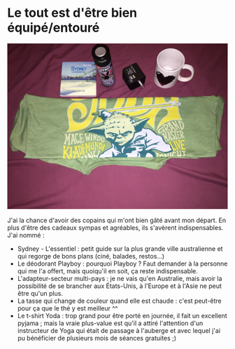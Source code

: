 # Le tout est d'être bien équipé/entouré

![](Photo-28-12-2016-12-10-15-AM.jpeg)

J'ai la chance d'avoir des copains qui m'ont bien gâté avant mon départ. En plus d'être des cadeaux sympas et agréables, ils s'avèrent indispensables. J'ai nommé :
- Sydney - L'essentiel : petit guide sur la plus grande ville australienne et qui regorge de bons plans (ciné, balades, restos...)
- Le déodorant Playboy : pourquoi Playboy ? Faut demander à la personne qui me l'a offert, mais quoiqu'il en soit, ça reste indispensable.
- L'adapteur-secteur multi-pays : je ne vais qu'en Australie, mais avoir la possibilité de se brancher aux États-Unis, à l'Europe et à l'Asie ne peut être qu'un plus.
- La tasse qui change de couleur quand elle est chaude : c'est peut-être pour ça que le thé y est meilleur ^^
- Le t-shirt Yoda : trop grand pour être porté en journée, il fait un excellent pyjama ; mais la vraie plus-value est qu'il a attiré l'attention d'un instructeur de Yoga qui était de passage à l'auberge et avec lequel j'ai pu bénéficier de plusieurs mois de séances gratuites ;)